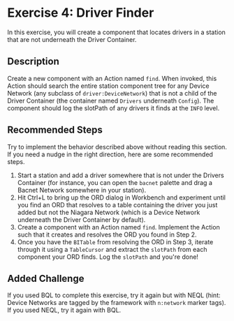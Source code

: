 # Exercise 4: Driver Finder
In this exercise, you will create a component that locates drivers in a station that are not underneath the Driver Container.

## Description
Create a new component with an Action named `find`. When invoked, this Action should search the entire station component tree for any Device Network (any subclass of `driver:DeviceNetwork`) that is not a child of the Driver Container (the container named `Drivers` underneath `Config`). The component should log the slotPath of any drivers it finds at the `INFO` level.

## Recommended Steps
Try to implement the behavior described above without reading this section. If you need a nudge in the right direction, here are some recommended steps.

1. Start a station and add a driver somewhere that is not under the Drivers Container (for instance, you can open the `bacnet` palette and drag a Bacnet Network somewhere in your station).
2. Hit Ctrl+L to bring up the ORD dialog in Workbench and experiment until you find an ORD that resolves to a table containing the driver you just added but not the Niagara Network (which is a Device Network underneath the Driver Container by default).
3. Create a component with an Action named `find`. Implement the Action such that it creates and resolves the ORD you found in Step 2.
4. Once you have the `BITable` from resolving the ORD in Step 3, iterate through it using a `TableCursor` and extract the `slotPath` from each component your ORD finds. Log the `slotPath` and you're done!

## Added Challenge
If you used BQL to complete this exercise, try it again but with NEQL (hint: Device Networks are tagged by the framework with `n:network` marker tags). If you used NEQL, try it again with BQL.